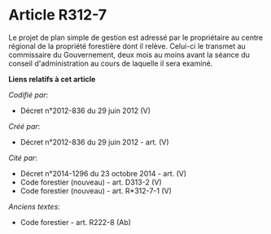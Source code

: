 # Article R312-7

Le projet de plan simple de gestion est adressé par le propriétaire au centre régional de la propriété forestière dont il
relève. Celui-ci le transmet au commissaire du Gouvernement, deux mois au moins avant la séance du conseil d'administration
au cours de laquelle il sera examiné.

**Liens relatifs à cet article**

_Codifié par_:

  - Décret n°2012-836 du 29 juin 2012 (V)

_Créé par_:

  - Décret n°2012-836 du 29 juin 2012 - art. (V)

_Cité par_:

  - Décret n°2014-1296 du 23 octobre 2014 - art. (V)
  - Code forestier (nouveau) - art. D313-2 (V)
  - Code forestier (nouveau) - art. R*312-7-1 (V)

_Anciens textes_:

  - Code forestier - art. R222-8 (Ab)
